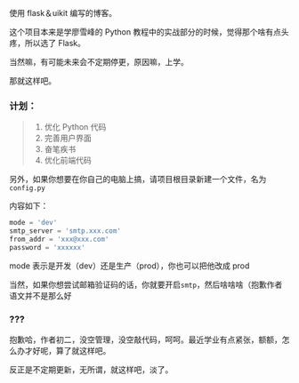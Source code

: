 使用 flask＆uikit 编写的博客。

这个项目本来是学廖雪峰的 Python 教程中的实战部分的时候，觉得那个啥有点头疼，所以选了 Flask。

当然嘛，有可能未来会不定期停更，原因嘛，上学。

那就这样吧。

### 计划：

> 1. 优化 Python 代码
> 2. 完善用户界面
> 3. 奋笔疾书
> 4. 优化前端代码

另外，如果你想要在你自己的电脑上搞，请项目根目录新建一个文件，名为`config.py`

内容如下：

```python
mode = 'dev'
smtp_server = 'smtp.xxx.com'
from_addr = 'xxx@xxx.com'
password = 'xxxxxx'
```

mode 表示是开发（dev）还是生产（prod），你也可以把他改成 prod

当然，如果你想尝试邮箱验证码的话，你就要开启`smtp`，然后啥啥啥（抱歉作者语文并不是那么好

### ???

抱歉哈，作者初二，没空管理，没空敲代码，呵呵。最近学业有点紧张，额额，怎么办才好呢，算了就这样吧。

反正是不定期更新，无所谓，就这样吧，淡了。